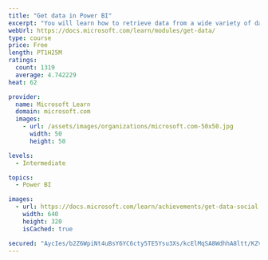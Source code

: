 ```yaml
---
title: "Get data in Power BI"
excerpt: "You will learn how to retrieve data from a wide variety of data sources, including Microsoft Excel, relational databases, and NoSQL data stores. You will also learn how to improve performance while retrieving data."
webUrl: https://docs.microsoft.com/learn/modules/get-data/
type: course
price: Free
length: PT1H25M
ratings:
  count: 1319
  average: 4.742229
heat: 62

provider:
  name: Microsoft Learn
  domain: microsoft.com
  images:
    - url: /assets/images/organizations/microsoft.com-50x50.jpg
      width: 50
      height: 50

levels:
  - Intermediate

topics:
  - Power BI

images:
  - url: https://docs.microsoft.com/learn/achievements/get-data-social.png
    width: 640
    height: 320
    isCached: true

secured: "AycIes/b2Z6WpiNt4uBsY6YC6cty5TE5Ysu3Xs/kcElMqSA8WdhhA8ltt/KZvnaOzu5y+liX3OaYvMkFHqhe75zzP1J/Wnq+sQfEzhJx4d96s0r3DE8lF4ZMEV/qXq9a3i1Igpl6f8aS3ztHtkm8wLhE2qLHMdcwmT6KuJJZNs5cGdowvRW94fvFpmnUrBMT3p6y0WL7jYkmJpSQqFKK+9FMBoWMewJhxX4v5BRe0NtyfquBnese6H6ZwFOT+DxiCIkXcUYNG0j9rihZbYhuw4xid926QYL2mx9zMlphh0KsNTk5aetiqtm8gxTxMtRrKsUN/q0k1G9TOmVaFdyEgmgGqek128rTXgKa8CAbamZ8zcvE6SoRtyRlK22BeX9mJfMRCRAlnEG9gdTCT7mJtQgwfvKaOMUAf6U2ghnexc8=;AZ8cBms71dqrUfFUEJd1Yw=="
---
```


